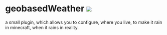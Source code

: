 # geobasedWeather [![](https://tokei.rs/b1/github/chibbi/geobasedWeather)]()
a small plugin, which allows you to configure, where you live, to make it rain in minecraft, when it rains in reality.
